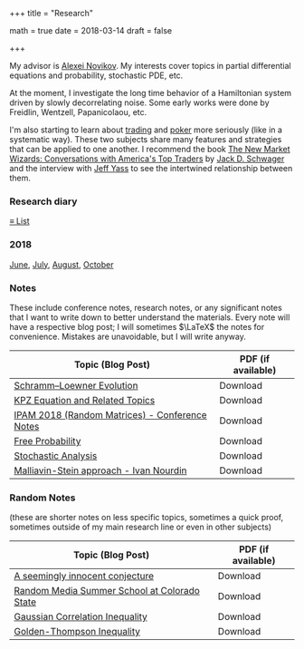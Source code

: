 +++
title = "Research"

math = true
date = 2018-03-14
draft = false

+++

My advisor is [Alexei Novikov](https://www.math.psu.edu/~anovikov/). My interests cover topics in partial differential equations and probability, stochastic PDE, etc.

At the moment, I investigate the long time behavior of a Hamiltonian system driven by slowly decorrelating noise. Some early works were done by Freidlin, Wentzell, Papanicolaou, etc.  

I'm also starting to learn about [trading](https://www.investopedia.com/trading-4427765) and [poker](https://en.wikipedia.org/wiki/Poker) more seriously (like in a systematic way). These two subjects share many features and strategies that can be applied to one another. I recommend the book [The New Market Wizards: Conversations with America's Top Traders](https://en.wikipedia.org/wiki/The_New_Market_Wizards) by [Jack D. Schwager](https://en.wikipedia.org/wiki/Jack_D._Schwager) and the interview with [Jeff Yass](https://en.wikipedia.org/wiki/Jeff_Yass) to see the intertwined relationship between them.  

### Research diary

<div class="accordion">
<div class="accordion-section">
<a class="accordion-section-title" href="#researchdiary">&#8801; List</a>
<div id="researchdiary" class="accordion-section-content">
<h3>2018</h3>
<div><a href="/post/research_diary_201806">June</a>, <a href="/post/research_diary_201807">July</a>, <a href="/post/research_diary_201808">August</a>, <a href="/post/research_diary_201810">October</a><br /></div>

</div><!--end .accordion-section-content-->
</div><!--end .accordion-section-->
</div><!--end .accordion-->

### Notes

These include conference notes, research notes, or any significant notes that I want to write down to better understand the materials. Every note will have a respective blog post; I will sometimes $\LaTeX$ the notes for convenience. Mistakes are unavoidable, but I will write anyway.

**Topic (Blog Post)** | **PDF (if available)**
--- | ---
[Schramm–Loewner Evolution](/post/schramm_loewner) | Download
[KPZ Equation and Related Topics](/post/kpz_world) | Download
[IPAM 2018 (Random Matrices) - Conference Notes](/post/ipam2018_rmt) | Download
[Free Probability ](/post/free_probability) | Download
[Stochastic Analysis](/post/stochastic_analysis) | Download
[Malliavin-Stein approach - Ivan Nourdin](https://sites.google.com/site/malliavinstein/home)   | Download


### Random Notes
(these are shorter notes on less specific topics, sometimes a quick proof, sometimes outside of my main research line or even in other subjects)  

**Topic (Blog Post)** | **PDF (if available)**
--- | ---
[A seemingly innocent conjecture](/post/innocent_conjecture) | Download
[Random Media Summer School at Colorado State](/post/random_media_csu) | Download  
[Gaussian Correlation Inequality](https://arxiv.org/pdf/1512.08776.pdf) | Download
[Golden-Thompson Inequality](/post/golden_thompson) | Download
